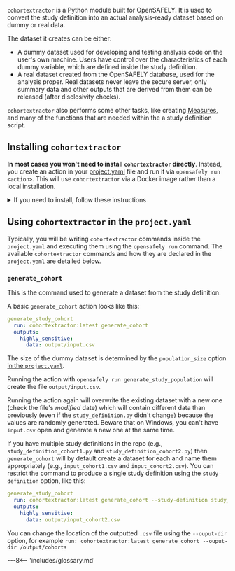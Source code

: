
`cohortextractor` is a Python module built for OpenSAFELY. 
It is used to convert the study definition into an actual analysis-ready dataset based on dummy or real data.

The dataset it creates can be either:

* A dummy dataset used for developing and testing analysis code on the user's own machine. 
  Users have control over the characteristics of each dummy variable, which are defined inside the study definition.
* A real dataset created from the OpenSAFELY database, used for the analysis proper.
  Real datasets never leave the secure server, only summary data and other outputs that are derived from them can be released (after disclosivity checks).

`cohortextractor` also performs some other tasks, like creating [Measures](measures.md), and many of the functions that are needed within the a study definition script.


## Installing `cohortextractor`

**In most cases you won't need to install `cohortextractor` directly**. 
Instead, you create an action in your [project.yaml](pipelines.md#project-yaml-format) file and run it via `opensafely run <action>`. 
This will use `cohortextractor` via a Docker image rather than a local installation.

<details>
  <summary>If you need to install, follow these instructions</summary>


Go to the Anaconda prompt and submit the following command (or use another method to install the module if you know how):

```
pip install opensafely-cohort-extractor
```

To check this has installed successfully, submit `cohortextractor --version`.

## Updating `cohortextractor`
If you need to install a new version, update with:

```
pip install --upgrade opensafely-cohort-extractor
```

</details>


## Using `cohortextractor` in the `project.yaml`

Typically, you will be writing `cohortextractor` commands inside the `project.yaml` and executing them using the `opensafely run` command. 
The available `cohortextractor` commands and how they are declared in the `project.yaml` are detailed below.


### `generate_cohort`
This is the command used to generate a dataset from the study definition.

A basic `generate_cohort` action looks like this:

```yaml
generate_study_cohort
  run: cohortextractor:latest generate_cohort
  outputs:
    highly_sensitive:
      data: output/input.csv
```

The size of the dummy dataset is determined by the `population_size` option [in the `project.yaml`](pipelines.md#project-yaml-format). 

Running the action with `opensafely run generate_study_population` will create the file `output/input.csv`.

Running the action again will overwrite the existing dataset with a new one (check the file's _modified_ date) which will contain different data than previously (even if the `study_definition.py` didn't change) because the values are randomly generated.
Beware that on Windows, you can't have `input.csv` open and generate a new one at the same time.

If you have multiple study definitions in the repo (e.g., `study_definition_cohort1.py` and `study_definition_cohort2.py`) then `generate_cohort` will by default create a dataset for each and name them appropriately (e.g., `input_cohort1.csv` and `input_cohort2.csv`).
You can restrict the command to produce a single study definition using the `study-definition` option, like this:


```yaml
generate_study_cohort
  run: cohortextractor:latest generate_cohort --study-definition study_definition_cohort2
  outputs:
    highly_sensitive:
      data: output/input_cohort2.csv
```

You can change the location of the outputted `.csv` file using the `--ouput-dir` option, for example `run: cohortextractor:latest generate_cohort --ouput-dir /output/cohorts`


---8<-- 'includes/glossary.md'
